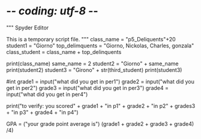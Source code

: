 # -*- coding: utf-8 -*-
"""
Spyder Editor

This is a temporary script file.
"""
class_name = "p5_Deliquents"+20
student1 = "Giorno"
top_delimquents = "Giorno, Nickolas, Charles, gonzala"
class_student = class_name + top_delinquents 


print(class_name)
same_name = 2
student2 = "Giorno" + same_name
print(student2)
student3 = "Girono" + str(third_student)
print(student3)

#int
grade1 = input("what did you get in per1")
grade2 = input("what did you get in per2")
grade3 = input("what did you get in per3")
grade4 = input("what did you get in per4")

print("to verify: you scored" + grade1 + "in p1" + grade2 + "in p2" + grades3 + "in p3" + grade4 + "in p4")

GPA = ("your grade point average is") (grade1 + grade2 + grade3 + grade4) /4)
